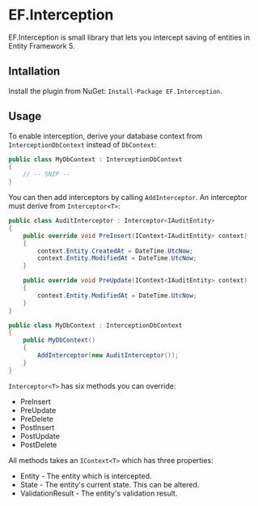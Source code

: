 # EF.Interception


EF.Interception is small library that lets you intercept saving of entities in Entity Framework 5.

## Intallation

Install the plugin from NuGet: `Install-Package EF.Interception`.

## Usage

To enable interception, derive your database context from `InterceptionDbContext` instead of `DbContext`:

```csharp
public class MyDbContext : InterceptionDbContext
{
    // -- SNIP --
}
```

You can then add interceptors by calling `AddInterceptor`. An interceptor must derive from `Interceptor<T>`:

```csharp
public class AuditInterceptor : Interceptor<IAuditEntity>
{
    public override void PreInsert(IContext<IAuditEntity> context)
    {
        context.Entity.CreatedAt = DateTime.UtcNow;
        context.Entity.ModifiedAt = DateTime.UtcNow;
    }

    public override void PreUpdate(IContext<IAuditEntity> context)
    {
        context.Entity.ModifiedAt = DateTime.UtcNow;
    }
}

public class MyDbContext : InterceptionDbContext
{
    public MyDbContext()
    {
        AddInterceptor(new AuditInterceptor());
    }
}
```

`Interceptor<T>` has six methods you can override:
 - PreInsert
 - PreUpdate
 - PreDelete
 - PostInsert
 - PostUpdate
 - PostDelete

All methods takes an `IContext<T>` which has three properties:
 - Entity - The entity which is intercepted.
 - State - The entity's current state. This can be altered.
 - ValidationResult - The entity's validation result.
